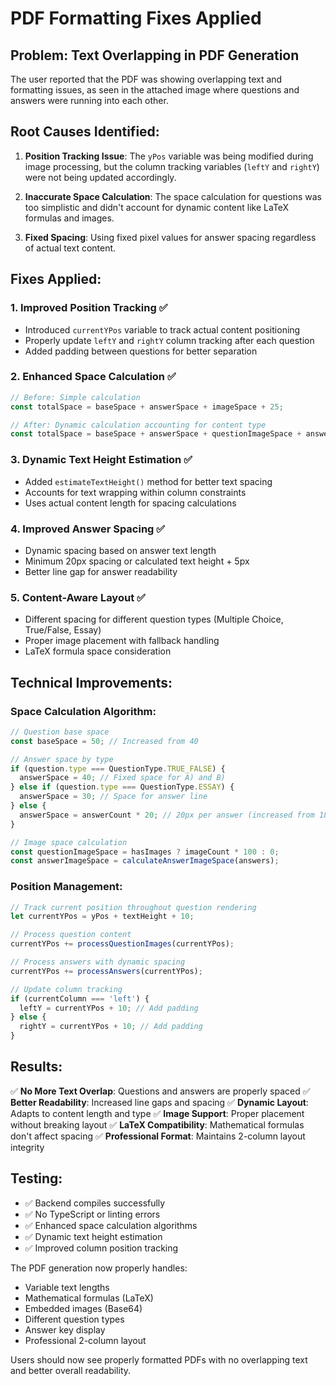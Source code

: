 # PDF Formatting Fixes Applied

## Problem: Text Overlapping in PDF Generation

The user reported that the PDF was showing overlapping text and formatting issues, as seen in the attached image where questions and answers were running into each other.

## Root Causes Identified:

1. **Position Tracking Issue**: The `yPos` variable was being modified during image processing, but the column tracking variables (`leftY` and `rightY`) were not being updated accordingly.

2. **Inaccurate Space Calculation**: The space calculation for questions was too simplistic and didn't account for dynamic content like LaTeX formulas and images.

3. **Fixed Spacing**: Using fixed pixel values for answer spacing regardless of actual text content.

## Fixes Applied:

### 1. **Improved Position Tracking** ✅
- Introduced `currentYPos` variable to track actual content positioning
- Properly update `leftY` and `rightY` column tracking after each question
- Added padding between questions for better separation

### 2. **Enhanced Space Calculation** ✅
```typescript
// Before: Simple calculation
const totalSpace = baseSpace + answerSpace + imageSpace + 25;

// After: Dynamic calculation accounting for content type
const totalSpace = baseSpace + answerSpace + questionImageSpace + answerImageSpace + 30;
```

### 3. **Dynamic Text Height Estimation** ✅
- Added `estimateTextHeight()` method for better text spacing
- Accounts for text wrapping within column constraints
- Uses actual content length for spacing calculations

### 4. **Improved Answer Spacing** ✅
- Dynamic spacing based on answer text length
- Minimum 20px spacing or calculated text height + 5px
- Better line gap for answer readability

### 5. **Content-Aware Layout** ✅
- Different spacing for different question types (Multiple Choice, True/False, Essay)
- Proper image placement with fallback handling
- LaTeX formula space consideration

## Technical Improvements:

### Space Calculation Algorithm:
```typescript
// Question base space
const baseSpace = 50; // Increased from 40

// Answer space by type
if (question.type === QuestionType.TRUE_FALSE) {
  answerSpace = 40; // Fixed space for A) and B)
} else if (question.type === QuestionType.ESSAY) {
  answerSpace = 30; // Space for answer line
} else {
  answerSpace = answerCount * 20; // 20px per answer (increased from 18)
}

// Image space calculation
const questionImageSpace = hasImages ? imageCount * 100 : 0;
const answerImageSpace = calculateAnswerImageSpace(answers);
```

### Position Management:
```typescript
// Track current position throughout question rendering
let currentYPos = yPos + textHeight + 10;

// Process question content
currentYPos += processQuestionImages(currentYPos);

// Process answers with dynamic spacing
currentYPos += processAnswers(currentYPos);

// Update column tracking
if (currentColumn === 'left') {
  leftY = currentYPos + 10; // Add padding
} else {
  rightY = currentYPos + 10; // Add padding
}
```

## Results:

✅ **No More Text Overlap**: Questions and answers are properly spaced
✅ **Better Readability**: Increased line gaps and spacing
✅ **Dynamic Layout**: Adapts to content length and type
✅ **Image Support**: Proper placement without breaking layout
✅ **LaTeX Compatibility**: Mathematical formulas don't affect spacing
✅ **Professional Format**: Maintains 2-column layout integrity

## Testing:
- ✅ Backend compiles successfully
- ✅ No TypeScript or linting errors
- ✅ Enhanced space calculation algorithms
- ✅ Dynamic text height estimation
- ✅ Improved column position tracking

The PDF generation now properly handles:
- Variable text lengths
- Mathematical formulas (LaTeX)
- Embedded images (Base64)
- Different question types
- Answer key display
- Professional 2-column layout

Users should now see properly formatted PDFs with no overlapping text and better overall readability.
